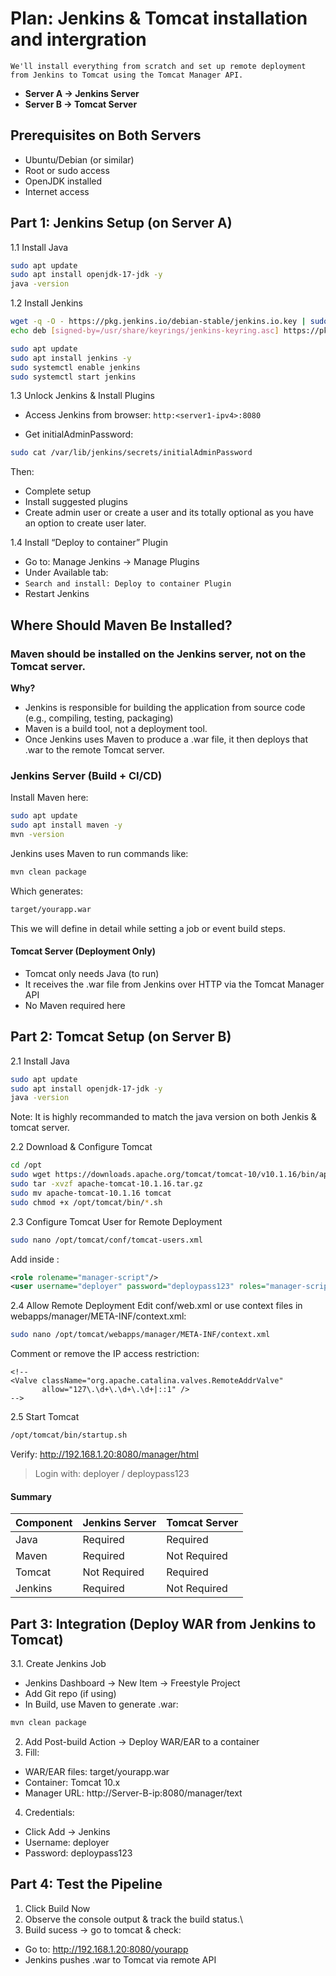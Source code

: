 # Plan: Jenkins & Tomcat installation and intergration

`We'll install everything from scratch and set up remote deployment from Jenkins to Tomcat using the Tomcat Manager API.`
-  **Server A → Jenkins Server**
-  **Server B → Tomcat Server**

## Prerequisites on Both Servers

-  Ubuntu/Debian (or similar)
-  Root or sudo access
-  OpenJDK installed
-  Internet access

## Part 1: Jenkins Setup (on Server A)

1.1  Install Java
```bash
sudo apt update
sudo apt install openjdk-17-jdk -y
java -version
```

1.2  Install Jenkins
```bash
wget -q -O - https://pkg.jenkins.io/debian-stable/jenkins.io.key | sudo tee /usr/share/keyrings/jenkins-keyring.asc > /dev/null
echo deb [signed-by=/usr/share/keyrings/jenkins-keyring.asc] https://pkg.jenkins.io/debian-stable binary/ | sudo tee /etc/apt/sources.list.d/jenkins.list > /dev/null

sudo apt update
sudo apt install jenkins -y
sudo systemctl enable jenkins
sudo systemctl start jenkins
```
1.3  Unlock Jenkins & Install Plugins

-  Access Jenkins from browser:
`http:<server1-ipv4>:8080`

-  Get initialAdminPassword:

```bash
sudo cat /var/lib/jenkins/secrets/initialAdminPassword
```
Then:
-  Complete setup
-  Install suggested plugins
-  Create admin user or create a user and its totally optional as you have an option to create user later.

1.4  Install “Deploy to container” Plugin

-  Go to: Manage Jenkins → Manage Plugins
-  Under Available tab:
-  `Search and install: Deploy to container Plugin`
-  Restart Jenkins

## Where Should Maven Be Installed?
### Maven should be installed on the Jenkins server, not on the Tomcat server.
**Why?**
-  Jenkins is responsible for building the application from source code (e.g., compiling, testing, packaging)
-  Maven is a build tool, not a deployment tool.
-  Once Jenkins uses Maven to produce a .war file, it then deploys that .war to the remote Tomcat server.

### Jenkins Server (Build + CI/CD)
Install Maven here:
```bash
sudo apt update
sudo apt install maven -y
mvn -version
```
Jenkins uses Maven to run commands like:
```bash
mvn clean package
```
Which generates:
```bash
target/yourapp.war
```
This we will define in detail while setting a job or event build steps.

#### Tomcat Server (Deployment Only)
-  Tomcat only needs Java (to run)
-  It receives the .war file from Jenkins over HTTP via the Tomcat Manager API
-  No Maven required here

## Part 2: Tomcat Setup (on Server B)

2.1  Install Java

```bash
sudo apt update
sudo apt install openjdk-17-jdk -y
java -version
```
Note: It is highly recommanded to match the java version on both Jenkis & tomcat server.

2.2  Download & Configure Tomcat
```bash
cd /opt
sudo wget https://downloads.apache.org/tomcat/tomcat-10/v10.1.16/bin/apache-tomcat-10.1.16.tar.gz
sudo tar -xvzf apache-tomcat-10.1.16.tar.gz
sudo mv apache-tomcat-10.1.16 tomcat
sudo chmod +x /opt/tomcat/bin/*.sh
```

2.3  Configure Tomcat User for Remote Deployment
```bash
sudo nano /opt/tomcat/conf/tomcat-users.xml
```
Add inside <tomcat-users>:

```xml
<role rolename="manager-script"/>
<user username="deployer" password="deploypass123" roles="manager-script"/>
```
2.4  Allow Remote Deployment
Edit conf/web.xml or use context files in webapps/manager/META-INF/context.xml:

```bash
sudo nano /opt/tomcat/webapps/manager/META-INF/context.xml
```
Comment or remove the IP access restriction:

```xml<!--
<!--
<Valve className="org.apache.catalina.valves.RemoteAddrValve"
       allow="127\.\d+\.\d+\.\d+|::1" />
-->
```

2.5  Start Tomcat
```bash
/opt/tomcat/bin/startup.sh
```
Verify:
http://192.168.1.20:8080/manager/html
> Login with: deployer / deploypass123

#### Summary
| Component | Jenkins Server | Tomcat Server |
| --------- | -------------- | ------------- |
| Java      | Required       | Required    |
| Maven     |  Required     |  Not Required   |
| Tomcat    |  Not Required   |  Required    |
| Jenkins   |  Required     |  Not Required  |


## Part 3: Integration (Deploy WAR from Jenkins to Tomcat)

3.1.  Create Jenkins Job
-  Jenkins Dashboard -> New Item -> Freestyle Project
-  Add Git repo (if using)
-  In Build, use Maven to generate .war:
```bash
mvn clean package
```
2.  Add Post-build Action -> Deploy WAR/EAR to a container
3.  Fill:
-  WAR/EAR files: target/yourapp.war
-  Container: Tomcat 10.x
-  Manager URL: http://Server-B-ip:8080/manager/text
4.  Credentials:
-  Click Add → Jenkins
-  Username: deployer
-  Password: deploypass123

## Part 4: Test the Pipeline

1.  Click Build Now
2.  Observe the console output & track the build status.\
3.  Build sucess -> go to tomcat & check:
-  Go to: http://192.168.1.20:8080/yourapp
-  Jenkins pushes .war to Tomcat via remote API
